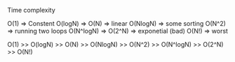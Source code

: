 
Time complexity 

O(1) => Constent
O(logN) => 
O(N) => linear
O(NlogN) => some sorting 
O(N^2) => running two loops
O(N^logN) => 
O(2^N) => exponetial (bad)
O(N!) => worst

O(1) >> O(logN) >> O(N) >> O(NlogN) >> O(N^2) >> O(N^logN) >> O(2^N) >> O(N!)